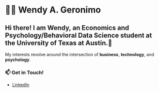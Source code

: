 # 👩‍💻 Wendy A. Geronimo

## Hi there! I am Wendy, an Economics and Psychology/Behavioral Data Science student at the University of Texas at Austin.👋

My interests revolve around the intersection of **business**, **technology**, and **psychology**.

### 📫 Get in Touch!
- [LinkedIn](https://www.linkedin.com/in/wgero/)


